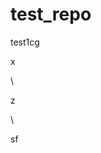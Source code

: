 # test_repo
test1cg


















x












\




z





\
































sf




















































































